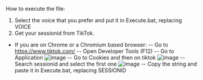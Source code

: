 How to execute the file:

1) Select the voice that you prefer and put it in Execute.bat, replacing VOICE
2) Get your sessionid from TikTok.
- If you are on Chrome or a Chromium based browser:
-- Go to https://www.tiktok.com/
-- Open Developer Tools (F12)
-- Go to Application
![image](https://user-images.githubusercontent.com/61363883/195342403-7a82e4de-6f04-4a09-9088-e4d36981706b.png)
-- Go to Cookies and then on tiktok
![image](https://user-images.githubusercontent.com/61363883/195342614-d15936f2-5fd9-47e7-9547-9a29932a14b4.png)
-- Search sessionid and select the first one
![image](https://user-images.githubusercontent.com/61363883/195342887-3ef8530e-1f51-4e6d-be67-3a8707c265f3.png)
-- Copy the string and paste it in Execute.bat, replacing SESSIONID
